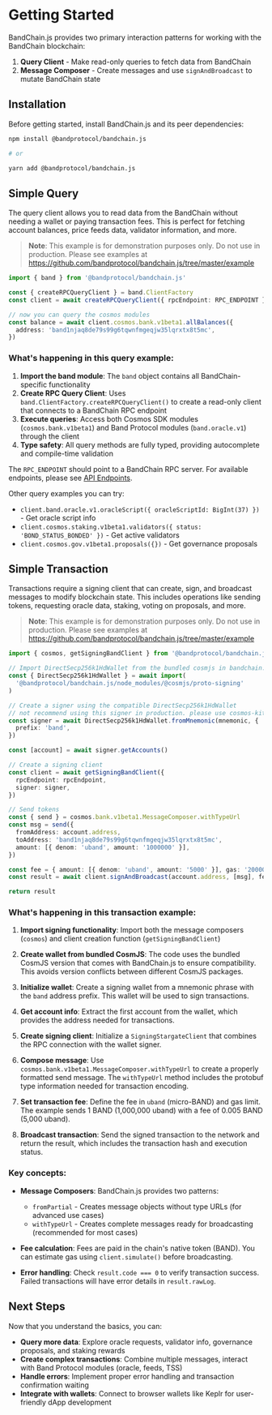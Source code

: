 # Getting Started

BandChain.js provides two primary interaction patterns for working with the BandChain blockchain:

1. **Query Client** - Make read-only queries to fetch data from BandChain
2. **Message Composer** - Create messages and use `signAndBroadcast` to mutate BandChain state

## Installation

Before getting started, install BandChain.js and its peer dependencies:

```bash
npm install @bandprotocol/bandchain.js

# or

yarn add @bandprotocol/bandchain.js
```

## Simple Query

The query client allows you to read data from the BandChain without needing a wallet or paying transaction fees. This is perfect for fetching account balances, price feeds data, validator information, and more.

> **Note**: This example is for demonstration purposes only. Do not use in production. Please see examples at https://github.com/bandprotocol/bandchain.js/tree/master/example

```ts
import { band } from '@bandprotocol/bandchain.js'

const { createRPCQueryClient } = band.ClientFactory
const client = await createRPCQueryClient({ rpcEndpoint: RPC_ENDPOINT })

// now you can query the cosmos modules
const balance = await client.cosmos.bank.v1beta1.allBalances({
  address: 'band1njaq8de79s99g6tqwnfmgeqjw35lqrxtx8t5mc',
})
```

### What's happening in this query example:

1. **Import the band module**: The `band` object contains all BandChain-specific functionality
2. **Create RPC Query Client**: Uses `band.ClientFactory.createRPCQueryClient()` to create a read-only client that connects to a BandChain RPC endpoint
3. **Execute queries**: Access both Cosmos SDK modules (`cosmos.bank.v1beta1`) and Band Protocol modules (`band.oracle.v1`) through the client
4. **Type safety**: All query methods are fully typed, providing autocomplete and compile-time validation

The `RPC_ENDPOINT` should point to a BandChain RPC server. For available endpoints, please see [API Endpoints](/develop/api-endpoints).

Other query examples you can try:

- `client.band.oracle.v1.oracleScript({ oracleScriptId: BigInt(37) })` - Get oracle script info
- `client.cosmos.staking.v1beta1.validators({ status: 'BOND_STATUS_BONDED' })` - Get active validators
- `client.cosmos.gov.v1beta1.proposals({})` - Get governance proposals

## Simple Transaction

Transactions require a signing client that can create, sign, and broadcast messages to modify blockchain state. This includes operations like sending tokens, requesting oracle data, staking, voting on proposals, and more.

> **Note**: This example is for demonstration purposes only. Do not use in production. Please see examples at https://github.com/bandprotocol/bandchain.js/tree/master/example

```ts
import { cosmos, getSigningBandClient } from '@bandprotocol/bandchain.js'

// Import DirectSecp256k1HdWallet from the bundled cosmjs in bandchain.js
const { DirectSecp256k1HdWallet } = await import(
  '@bandprotocol/bandchain.js/node_modules/@cosmjs/proto-signing'
)

// Create a signer using the compatible DirectSecp256k1HdWallet
// not recommend using this signer in production. please use cosmos-kit instead
const signer = await DirectSecp256k1HdWallet.fromMnemonic(mnemonic, {
  prefix: 'band',
})

const [account] = await signer.getAccounts()

// Create a signing client
const client = await getSigningBandClient({
  rpcEndpoint: rpcEndpoint,
  signer: signer,
})

// Send tokens
const { send } = cosmos.bank.v1beta1.MessageComposer.withTypeUrl
const msg = send({
  fromAddress: account.address,
  toAddress: 'band1njaq8de79s99g6tqwnfmgeqjw35lqrxtx8t5mc',
  amount: [{ denom: 'uband', amount: '1000000' }],
})

const fee = { amount: [{ denom: 'uband', amount: '5000' }], gas: '200000' }
const result = await client.signAndBroadcast(account.address, [msg], fee)

return result
```

### What's happening in this transaction example:

1. **Import signing functionality**: Import both the message composers (`cosmos`) and client creation function (`getSigningBandClient`)

2. **Create wallet from bundled CosmJS**: The code uses the bundled CosmJS version that comes with BandChain.js to ensure compatibility. This avoids version conflicts between different CosmJS packages.

3. **Initialize wallet**: Create a signing wallet from a mnemonic phrase with the `band` address prefix. This wallet will be used to sign transactions.

4. **Get account info**: Extract the first account from the wallet, which provides the address needed for transactions.

5. **Create signing client**: Initialize a `SigningStargateClient` that combines the RPC connection with the wallet signer.

6. **Compose message**: Use `cosmos.bank.v1beta1.MessageComposer.withTypeUrl` to create a properly formatted send message. The `withTypeUrl` method includes the protobuf type information needed for transaction encoding.

7. **Set transaction fee**: Define the fee in `uband` (micro-BAND) and gas limit. The example sends 1 BAND (1,000,000 uband) with a fee of 0.005 BAND (5,000 uband).

8. **Broadcast transaction**: Send the signed transaction to the network and return the result, which includes the transaction hash and execution status.

### Key concepts:

- **Message Composers**: BandChain.js provides two patterns:

  - `fromPartial` - Creates message objects without type URLs (for advanced use cases)
  - `withTypeUrl` - Creates complete messages ready for broadcasting (recommended for most cases)

- **Fee calculation**: Fees are paid in the chain's native token (BAND). You can estimate gas using `client.simulate()` before broadcasting.

- **Error handling**: Check `result.code === 0` to verify transaction success. Failed transactions will have error details in `result.rawLog`.

## Next Steps

Now that you understand the basics, you can:

- **Query more data**: Explore oracle requests, validator info, governance proposals, and staking rewards
- **Create complex transactions**: Combine multiple messages, interact with Band Protocol modules (oracle, feeds, TSS)
- **Handle errors**: Implement proper error handling and transaction confirmation waiting
- **Integrate with wallets**: Connect to browser wallets like Keplr for user-friendly dApp development
